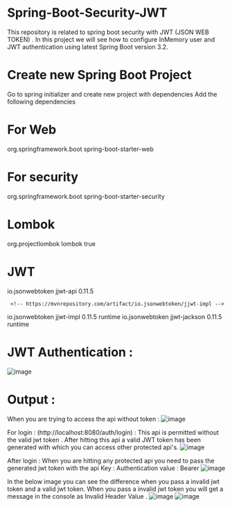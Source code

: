# Spring-Boot-Security-JWT
This repository is related to spring boot security with JWT (JSON WEB TOKEN) .
In this project we will see how to configure InMemory user and JWT authentication using latest Spring Boot version 3.2.

# Create new Spring Boot Project
Go to spring initializer and create new project with dependencies
Add the following dependencies
# For Web
<dependency>
    <groupId>org.springframework.boot</groupId>
    <artifactId>spring-boot-starter-web</artifactId>
</dependency>

# For security
<dependency>
    <groupId>org.springframework.boot</groupId>
    <artifactId>spring-boot-starter-security</artifactId>
</dependency>

# Lombok
<dependency>
    <groupId>org.projectlombok</groupId>
    <artifactId>lombok</artifactId>
    <optional>true</optional>
</dependency>

# JWT
 <!-- https://mvnrepository.com/artifact/io.jsonwebtoken/jjwt-api -->
<dependency>
    <groupId>io.jsonwebtoken</groupId>
    <artifactId>jjwt-api</artifactId>
    <version>0.11.5</version>
</dependency>

     <!-- https://mvnrepository.com/artifact/io.jsonwebtoken/jjwt-impl -->
<dependency>
    <groupId>io.jsonwebtoken</groupId>
    <artifactId>jjwt-impl</artifactId>
    <version>0.11.5</version>
    <scope>runtime</scope>
</dependency>

<dependency>
    <groupId>io.jsonwebtoken</groupId>
    <artifactId>jjwt-jackson</artifactId> <!-- or jjwt-gson if Gson is preferred -->
    <version>0.11.5</version>
    <scope>runtime</scope>
</dependency>

# JWT Authentication : 
![image](https://github.com/pratik1507/Spring-Boot-Security---JWT/assets/110710381/49ba67dc-46aa-4ce0-8d52-50b247801802)

# Output : 
When you are trying to access the api without token : 
![image](https://github.com/pratik1507/Spring-Boot-Security---JWT/assets/110710381/23f84be2-033f-48f3-b028-2c1a50fe9ad6)

For login : (http://localhost:8080/auth/login) : This api is permitted without the valid jwt token .
After hitting this api a valid JWT token has been generated with which you can access other protected api's.
![image](https://github.com/pratik1507/Spring-Boot-Security---JWT/assets/110710381/6ec71ee5-4307-4584-ac8a-83e4cc29f73f)

After login : 
When you are hitting any protected api you need to pass the generated jwt token with the api 
Key : Authentication
value : Bearer <generated jwt token>
![image](https://github.com/pratik1507/Spring-Boot-Security---JWT/assets/110710381/aee1e8d3-3c9d-481c-b328-fc58e28513e0)

In the below image you can see the difference when you pass a invalid jwt token and a valid jwt token. When you pass a invalid jwt token you will get a message in the console as Invalid Header Value .
![image](https://github.com/pratik1507/Spring-Boot-Security---JWT/assets/110710381/892775f3-edd3-4458-98c4-bcc0f6f56e9f)
![image](https://github.com/pratik1507/Spring-Boot-Security---JWT/assets/110710381/5e46db01-e38e-4b74-b4ea-9661c8f89ca8)






